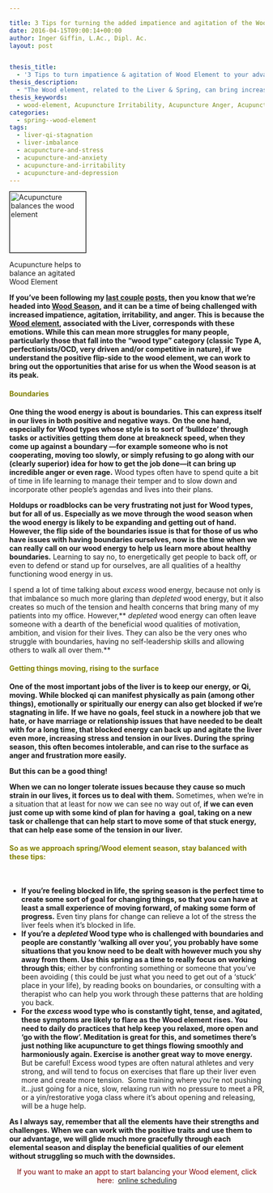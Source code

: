 ```yaml
---

title: 3 Tips for turning the added impatience and agitation of the Wood Element Season to your advantage
date: 2016-04-15T09:00:14+00:00
author: Inger Giffin, L.Ac., Dipl. Ac.
layout: post


thesis_title:
  - '3 Tips to turn impatience & agitation of Wood Element to your advantage'
thesis_description:
  - "The Wood element, related to the Liver & Spring, can bring increased irritability/anger in Spring due to the liver's relationship with these emotions."
thesis_keywords:
  - wood-element, Acupuncture Irritability, Acupuncture Anger, Acupuncture Anxiety, Acupuncture Stress, Wood Element
categories:
  - spring--wood-element
tags:
  - liver-qi-stagnation
  - liver-imbalance
  - acupuncture-and-stress
  - acupuncture-and-anxiety
  - acupuncture-and-irritability
  - acupuncture-and-depression
---
```

<div id="attachment_1950" style="width: 160px" class="wp-caption alignleft">
  <a href="http://www.wisdomwaysacupuncture.com/wp-content/uploads/2014/03/acupuncture-helps-agitation.jpg"><img class="size-thumbnail wp-image-1950" style="border: 0.5px solid black;" title="Acupuncture Fort Collins for Wood Element Imbalance" src="http://www.wisdomwaysacupuncture.com/wp-content/uploads/2014/03/acupuncture-helps-agitation-150x120.jpg" alt="Acupuncture balances the wood element" width="150" height="120" srcset="http://www.wisdomwaysacupuncture.com/wp-content/uploads/2014/03/acupuncture-helps-agitation-150x120.jpg 150w, http://www.wisdomwaysacupuncture.com/wp-content/uploads/2014/03/acupuncture-helps-agitation-300x241.jpg 300w, http://www.wisdomwaysacupuncture.com/wp-content/uploads/2014/03/acupuncture-helps-agitation.jpg 345w" sizes="(max-width: 150px) 100vw, 150px" /></a>
  
  <p class="wp-caption-text">
    Acupuncture helps to balance an agitated Wood Element
  </p>
</div>

**If you&#8217;ve been following my [last couple](http://www.wisdomwaysacupuncture.com/2018/03/09/ready-set-wood-season-what-acupuncture-theory-has-to-say-about-spring/) [posts](http://www.wisdomwaysacupuncture.com/2018/05/10/the-wood-element-of-acupuncture-theory/), then you know that we&#8217;re headed into [Wood Season](http://www.wisdomwaysacupuncture.com/2018/03/30/do-you-feel-the-wood-energy-rising-already-tips-for-staying-sane-as-we-switch-from-winter-to-spring/), and it can be a time of being challenged with increased impatience, agitation, irritability, and anger. This is because the [Wood element](http://www.wisdomwaysacupuncture.com/2011/03/21/its-wood-season-tips-for-keeping-your-liver-happy-this-spring/), associated with the Liver, corresponds with these emotions. While this can mean more struggles for many people, particularly those that fall into the &#8220;wood type&#8221; category (classic Type A, perfectionists/OCD, very driven and/or competitive in nature), if we understand the positive flip-side to the wood element, we can work to bring out the opportunities that arise for us when the Wood season is at its peak.**

#### <span style="color: #808000;">Boundaries</span>

**One thing the wood energy is about is boundaries. This can express itself in our lives in both positive and negative ways.** **On the one hand, especially for Wood types whose style is to sort of &#8216;bulldoze&#8217; through tasks or activities getting them done at breakneck speed, when they come up against a boundary &#8212;for example someone who is not cooperating, moving too slowly, or simply refusing to go along with our (clearly superior) idea for how to get the job done&#8212;it can bring up incredible anger or even rage.** Wood types often have to spend quite a bit of time in life learning to manage their temper and to slow down and incorporate other people&#8217;s agendas and lives into their plans.

**Holdups or roadblocks can be very frustrating not just for Wood types, but for all of us. Especially as we move through the wood season when the wood energy is likely to be expanding and getting out of hand. However, the flip side of the boundaries issue is that for those of us who have issues with having boundaries ourselves, now is the time when we can really call on our wood energy to help us learn more about healthy boundaries.** Learning to say no, to energetically get people to back off, or even to defend or stand up for ourselves, are all qualities of a healthy functioning wood energy in us.

I spend a lot of time talking about _excess_ wood energy, because not only is that imbalance so much more glaring than _depleted_ wood energy, but it also creates so much of the tension and health concerns that bring many of my patients into my office. However,** _depleted_ wood energy can often leave someone with a dearth of the beneficial wood qualities of motivation, ambition, and vision for their lives. They can also be the very ones who struggle with boundaries, having no self-leadership skills and allowing others to walk all over them.**

#### <span style="color: #808000;">Getting things moving, rising to the surface</span>

**One of the most important jobs of the liver is to keep our energy, or Qi, moving. While blocked qi can manifest physically as pain (among other things), emotionally or spiritually our energy can also get blocked if we&#8217;re stagnating in life.** **If we have no goals, feel stuck in a nowhere job that we hate, or have marriage or relationship issues that have needed to be dealt with for a long time, that blocked energy can back up and agitate the liver even more, increasing stress and tension in our lives. During the spring season, this often becomes intolerable, and can rise to the surface as anger and frustration more easily.**

**But this can be a good thing!** 

**When we can no longer tolerate issues because they cause so much strain in our lives, it forces us to deal with them.** Sometimes, when we&#8217;re in a situation that at least for now we can see no way out of, **if we can even just come up with some kind of plan for having a  goal, taking on a new task or challenge that can help start to move some of that stuck energy, that can help ease some of the tension in our liver.**

#### <span style="color: #808000;">So as we approach spring/Wood element season, stay balanced with these tips:</span>

&nbsp;

  * **If you&#8217;re feeling blocked in life, the spring season is the perfect time to create some sort of goal for changing things, so that you can have at least a small experience of moving forward, of making some form of progress.** Even tiny plans for change can relieve a lot of the stress the liver feels when it&#8217;s blocked in life.
  * **If you&#8217;re a _depleted_ Wood type who is challenged with boundaries and people are constantly &#8216;walking all over you&#8217;, you probably have some situations that you know need to be dealt with however much you shy away from them. Use this spring as a time to really focus on working through this**; either by confronting something or someone that you&#8217;ve been avoiding ( this could be just what you need to get out of a &#8216;stuck&#8217; place in your life), by reading books on boundaries, or consulting with a therapist who can help you work through these patterns that are holding you back.
  * **For the _excess_ wood type who is constantly tight, tense, and agitated, these symptoms are likely to flare as the Wood element rises. You need to daily do practices that help keep you relaxed, more open and &#8216;go with the flow&#8217;. Meditation is great for this, and sometimes there&#8217;s just nothing like acupuncture to get things flowing smoothly and harmoniously again. Exercise is another great way to move energy.** But be careful! Excess wood types are often natural athletes and very strong, and will tend to focus on exercises that flare up their liver even more and create more tension.  Some training where you&#8217;re not pushing it&#8230;just going for a nice, slow, relaxing run with no pressure to meet a PR, or a yin/restorative yoga class where it&#8217;s about opening and releasing, will be a huge help.

**As I always say, remember that all the elements have their strengths and challenges. When we can work with the positive traits and use them to our advantage, we will glide much more gracefully through each elemental season and display the beneficial qualities of our element without struggling so much with the downsides.**

<p style="text-align: center;">
  <span style="color: #800000;">If you want to make an appt to start balancing your Wood element, click here:  <a title="Online Acupuncture Scheduling" href="http://www.wisdomwaysacupuncture.com/acupuncture-appointment-scheduling/">online scheduling</a><br /> </span>
</p>

<p style="text-align: center;">